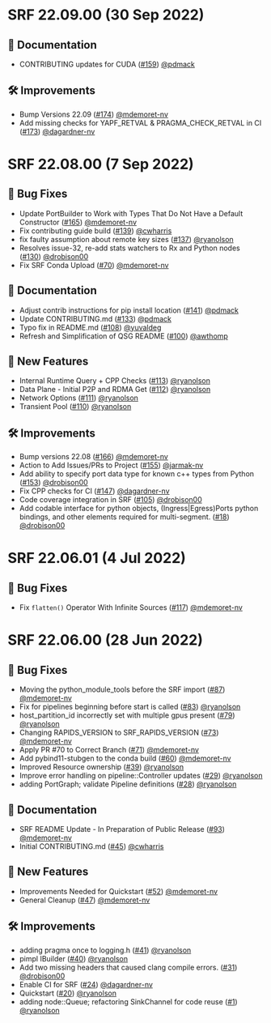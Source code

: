 # SRF 22.09.00 (30 Sep 2022)

## 📖 Documentation

- CONTRIBUTING updates for CUDA ([#159](https://github.com/nv-morpheus/SRF/pull/159)) [@pdmack](https://github.com/pdmack)

## 🛠️ Improvements

- Bump Versions 22.09 ([#174](https://github.com/nv-morpheus/SRF/pull/174)) [@mdemoret-nv](https://github.com/mdemoret-nv)
- Add missing checks for YAPF_RETVAL &amp; PRAGMA_CHECK_RETVAL in CI ([#173](https://github.com/nv-morpheus/SRF/pull/173)) [@dagardner-nv](https://github.com/dagardner-nv)

# SRF 22.08.00 (7 Sep 2022)

## 🐛 Bug Fixes

- Update PortBuilder to Work with Types That Do Not Have a Default Constructor ([#165](https://github.com/nv-morpheus/SRF/pull/165)) [@mdemoret-nv](https://github.com/mdemoret-nv)
- Fix contributing guide build ([#139](https://github.com/nv-morpheus/SRF/pull/139)) [@cwharris](https://github.com/cwharris)
- fix faulty assumption about remote key sizes ([#137](https://github.com/nv-morpheus/SRF/pull/137)) [@ryanolson](https://github.com/ryanolson)
- Resolves issue-32, re-add stats watchers to Rx and Python nodes ([#130](https://github.com/nv-morpheus/SRF/pull/130)) [@drobison00](https://github.com/drobison00)
- Fix SRF Conda Upload ([#70](https://github.com/nv-morpheus/SRF/pull/70)) [@mdemoret-nv](https://github.com/mdemoret-nv)

## 📖 Documentation

- Adjust contrib instructions for pip install location ([#141](https://github.com/nv-morpheus/SRF/pull/141)) [@pdmack](https://github.com/pdmack)
- Update CONTRIBUTING.md ([#133](https://github.com/nv-morpheus/SRF/pull/133)) [@pdmack](https://github.com/pdmack)
- Typo fix in README.md ([#108](https://github.com/nv-morpheus/SRF/pull/108)) [@yuvaldeg](https://github.com/yuvaldeg)
- Refresh and Simplification of QSG README ([#100](https://github.com/nv-morpheus/SRF/pull/100)) [@awthomp](https://github.com/awthomp)

## 🚀 New Features

- Internal Runtime Query + CPP Checks ([#113](https://github.com/nv-morpheus/SRF/pull/113)) [@ryanolson](https://github.com/ryanolson)
- Data Plane - Initial P2P and RDMA Get ([#112](https://github.com/nv-morpheus/SRF/pull/112)) [@ryanolson](https://github.com/ryanolson)
- Network Options ([#111](https://github.com/nv-morpheus/SRF/pull/111)) [@ryanolson](https://github.com/ryanolson)
- Transient Pool ([#110](https://github.com/nv-morpheus/SRF/pull/110)) [@ryanolson](https://github.com/ryanolson)

## 🛠️ Improvements

- Bump versions 22.08 ([#166](https://github.com/nv-morpheus/SRF/pull/166)) [@mdemoret-nv](https://github.com/mdemoret-nv)
- Action to Add Issues/PRs to Project ([#155](https://github.com/nv-morpheus/SRF/pull/155)) [@jarmak-nv](https://github.com/jarmak-nv)
- Add ability to specify port data type for known c++ types from Python ([#153](https://github.com/nv-morpheus/SRF/pull/153)) [@drobison00](https://github.com/drobison00)
- Fix CPP checks for CI ([#147](https://github.com/nv-morpheus/SRF/pull/147)) [@dagardner-nv](https://github.com/dagardner-nv)
- Code coverage integration in SRF ([#105](https://github.com/nv-morpheus/SRF/pull/105)) [@drobison00](https://github.com/drobison00)
- Add codable interface for python objects, (Ingress|Egress)Ports python bindings, and other elements required for multi-segment. ([#18](https://github.com/nv-morpheus/SRF/pull/18)) [@drobison00](https://github.com/drobison00)

# SRF 22.06.01 (4 Jul 2022)

## 🐛 Bug Fixes

- Fix `flatten()` Operator With Infinite Sources ([#117](https://github.com/nv-morpheus/SRF/pull/117)) [@mdemoret-nv](https://github.com/mdemoret-nv)

# SRF 22.06.00 (28 Jun 2022)

## 🐛 Bug Fixes

- Moving the python_module_tools before the SRF import ([#87](https://github.com/nv-morpheus/SRF/pull/87)) [@mdemoret-nv](https://github.com/mdemoret-nv)
- Fix for pipelines beginning before start is called ([#83](https://github.com/nv-morpheus/SRF/pull/83)) [@ryanolson](https://github.com/ryanolson)
- host_partition_id incorrectly set with multiple gpus present ([#79](https://github.com/nv-morpheus/SRF/pull/79)) [@ryanolson](https://github.com/ryanolson)
- Changing RAPIDS_VERSION to SRF_RAPIDS_VERSION ([#73](https://github.com/nv-morpheus/SRF/pull/73)) [@mdemoret-nv](https://github.com/mdemoret-nv)
- Apply PR #70 to Correct Branch ([#71](https://github.com/nv-morpheus/SRF/pull/71)) [@mdemoret-nv](https://github.com/mdemoret-nv)
- Add pybind11-stubgen to the conda build ([#60](https://github.com/nv-morpheus/SRF/pull/60)) [@mdemoret-nv](https://github.com/mdemoret-nv)
- Improved Resource ownership ([#39](https://github.com/nv-morpheus/SRF/pull/39)) [@ryanolson](https://github.com/ryanolson)
- Improve error handling on pipeline::Controller updates ([#29](https://github.com/nv-morpheus/SRF/pull/29)) [@ryanolson](https://github.com/ryanolson)
- adding PortGraph; validate Pipeline definitions ([#28](https://github.com/nv-morpheus/SRF/pull/28)) [@ryanolson](https://github.com/ryanolson)

## 📖 Documentation

- SRF README Update - In Preparation of Public Release ([#93](https://github.com/nv-morpheus/SRF/pull/93)) [@mdemoret-nv](https://github.com/mdemoret-nv)
- Initial CONTRIBUTING.md ([#45](https://github.com/nv-morpheus/SRF/pull/45)) [@cwharris](https://github.com/cwharris)

## 🚀 New Features

- Improvements Needed for Quickstart ([#52](https://github.com/nv-morpheus/SRF/pull/52)) [@mdemoret-nv](https://github.com/mdemoret-nv)
- General Cleanup ([#47](https://github.com/nv-morpheus/SRF/pull/47)) [@mdemoret-nv](https://github.com/mdemoret-nv)

## 🛠️ Improvements

- adding pragma once to logging.h ([#41](https://github.com/nv-morpheus/SRF/pull/41)) [@ryanolson](https://github.com/ryanolson)
- pimpl IBuilder ([#40](https://github.com/nv-morpheus/SRF/pull/40)) [@ryanolson](https://github.com/ryanolson)
- Add two missing headers that caused clang compile errors. ([#31](https://github.com/nv-morpheus/SRF/pull/31)) [@drobison00](https://github.com/drobison00)
- Enable CI for SRF ([#24](https://github.com/nv-morpheus/SRF/pull/24)) [@dagardner-nv](https://github.com/dagardner-nv)
- Quickstart ([#20](https://github.com/nv-morpheus/SRF/pull/20)) [@ryanolson](https://github.com/ryanolson)
- adding node::Queue; refactoring SinkChannel for code reuse ([#1](https://github.com/nv-morpheus/SRF/pull/1)) [@ryanolson](https://github.com/ryanolson)
